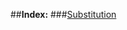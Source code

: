 ##**Index:**
###[Substitution](https://github.com/saraka1412/Write-up/tree/main/HCMUS-CTF%202022/Substitution)

